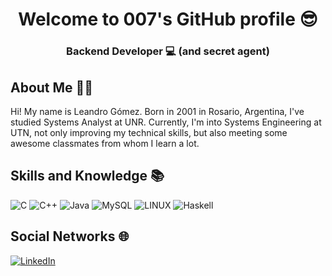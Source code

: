 <h1 align="center">Welcome to 007's GitHub profile 😎</h1> 
<h3 align="center">Backend Developer 💻 (and secret agent)</h3>

## About Me 🙋‍♂️
Hi! My name is Leandro Gómez. Born in 2001 in Rosario, Argentina, I've studied Systems Analyst at UNR. Currently, I'm into Systems Engineering at UTN, not only improving my technical skills, but also meeting some awesome classmates from whom I learn a lot.
## Skills and Knowledge 📚
![C](https://img.shields.io/badge/c-%2300599C.svg?style=for-the-badge&logo=c&logoColor=white) ![C++](https://img.shields.io/badge/c++-%2300599C.svg?style=for-the-badge&logo=c%2B%2B&logoColor=white) ![Java](https://img.shields.io/badge/java-%23ED8B00.svg?style=for-the-badge&logo=openjdk&logoColor=white) ![MySQL](https://img.shields.io/badge/mysql-4479A1.svg?style=for-the-badge&logo=mysql&logoColor=white) ![LINUX](https://img.shields.io/badge/Linux-FCC624?style=for-the-badge&logo=linux&logoColor=black) ![Haskell](https://img.shields.io/badge/Haskell-5e5086?style=for-the-badge&logo=haskell&logoColor=white)
## Social Networks 🌐
[![LinkedIn](https://img.shields.io/badge/linkedin-%230077B5.svg?style=for-the-badge&logo=linkedin&logoColor=white)](https://linkedin.com/in/leandro-gomez007)
